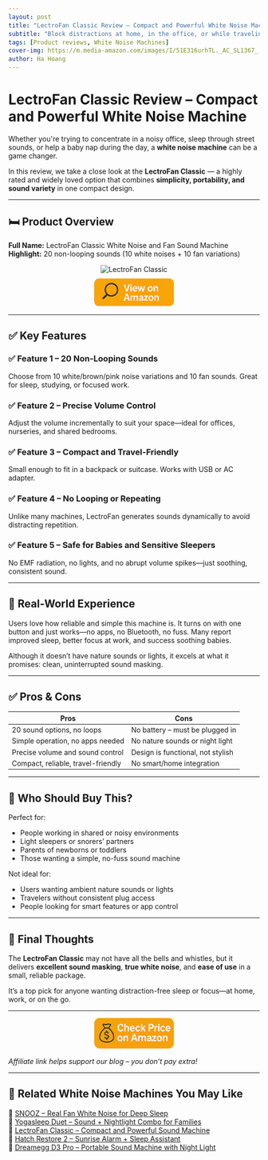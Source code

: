 ```yaml
---
layout: post
title: "LectroFan Classic Review – Compact and Powerful White Noise Machine"
subtitle: "Block distractions at home, in the office, or while traveling with this simple but effective sound machine."
tags: [Product reviews, White Noise Machines]
cover-img: https://m.media-amazon.com/images/I/51E316urhTL._AC_SL1367_.jpg
author: Ha Hoang
---
```


# LectroFan Classic Review – Compact and Powerful White Noise Machine

Whether you're trying to concentrate in a noisy office, sleep through street sounds, or help a baby nap during the day, a **white noise machine** can be a game changer.

In this review, we take a close look at the **LectroFan Classic** — a highly rated and widely loved option that combines **simplicity, portability, and sound variety** in one compact design.

---

## 🛏️ Product Overview

**Full Name:** LectroFan Classic White Noise and Fan Sound Machine  
**Highlight:** 20 non-looping sounds (10 white noises + 10 fan variations)

<div style="text-align:center;">
  <img src="https://m.media-amazon.com/images/I/51E316urhTL._AC_SL1367_.jpg" alt="LectroFan Classic" style="width:400px; height:auto;" />
  <br/>
  <a href="https://www.amazon.com/Adaptive-Sound-Technologies-LectroFan-Non-Looping/dp/B00E6D6LQY?tag=havan00e-20" target="_blank" rel="nofollow sponsored noopener">
    <img src="/assets/img/view.png" alt="View on Amazon" style="width:160px; height:auto; margin-top:10px;" />
  </a>
</div>

---

## ✅ Key Features

### ✅ Feature 1 – 20 Non-Looping Sounds  
Choose from 10 white/brown/pink noise variations and 10 fan sounds. Great for sleep, studying, or focused work.

### ✅ Feature 2 – Precise Volume Control  
Adjust the volume incrementally to suit your space—ideal for offices, nurseries, and shared bedrooms.

### ✅ Feature 3 – Compact and Travel-Friendly  
Small enough to fit in a backpack or suitcase. Works with USB or AC adapter.

### ✅ Feature 4 – No Looping or Repeating  
Unlike many machines, LectroFan generates sounds dynamically to avoid distracting repetition.

### ✅ Feature 5 – Safe for Babies and Sensitive Sleepers  
No EMF radiation, no lights, and no abrupt volume spikes—just soothing, consistent sound.

---

## 🧪 Real-World Experience

Users love how reliable and simple this machine is. It turns on with one button and just works—no apps, no Bluetooth, no fuss. Many report improved sleep, better focus at work, and success soothing babies.

Although it doesn’t have nature sounds or lights, it excels at what it promises: clean, uninterrupted sound masking.

---

## ✅ Pros & Cons

| Pros | Cons |
|------|------|
| 20 sound options, no loops | No battery – must be plugged in |
| Simple operation, no apps needed | No nature sounds or night light |
| Precise volume and sound control | Design is functional, not stylish |
| Compact, reliable, travel-friendly | No smart/home integration |

---

## 👥 Who Should Buy This?

Perfect for:

- People working in shared or noisy environments  
- Light sleepers or snorers’ partners  
- Parents of newborns or toddlers  
- Those wanting a simple, no-fuss sound machine

Not ideal for:

- Users wanting ambient nature sounds or lights  
- Travelers without consistent plug access  
- People looking for smart features or app control

---

## 🤔 Final Thoughts

The **LectroFan Classic** may not have all the bells and whistles, but it delivers **excellent sound masking**, **true white noise**, and **ease of use** in a small, reliable package.

It’s a top pick for anyone wanting distraction-free sleep or focus—at home, work, or on the go.

---

<div style="text-align:center;">
  <a href="https://www.amazon.com/Adaptive-Sound-Technologies-LectroFan-Non-Looping/dp/B00E6D6LQY?tag=havan00e-20" target="_blank" rel="nofollow sponsored noopener">
    <img src="/assets/img/checkprice.png" alt="Check price on Amazon" style="width:160px; height:auto;" />
  </a>
</div>

*Affiliate link helps support our blog – you don’t pay extra!*

---

## 🧾 Related White Noise Machines You May Like

<ul style="list-style: none; padding-left: 0;">
  <li>🔗 <a href="/2025-05-13-snooz-review/">SNOOZ – Real Fan White Noise for Deep Sleep</a></li>
  <li>🔗 <a href="/2025-05-13-yogasleep-duet-review/">Yogasleep Duet – Sound + Nightlight Combo for Families</a></li>
  <li>🔗 <a href="/2025-05-14-lectrofan-classic-review/">LectroFan Classic – Compact and Powerful Sound Machine</a></li>
  <li>🔗 <a href="/2025-05-13-hatch-restore-2-review/">Hatch Restore 2 – Sunrise Alarm + Sleep Assistant</a></li>
  <li>🔗 <a href="/2025-05-14-dreamegg-d3-pro-review/">Dreamegg D3 Pro – Portable Sound Machine with Night Light</a></li>
</ul>
